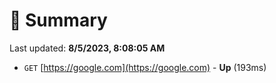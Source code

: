 # 📖 Summary
Last updated: **8/5/2023, 8:08:05 AM**

- `GET` [https://google.com](https://google.com) - **Up** (193ms)
